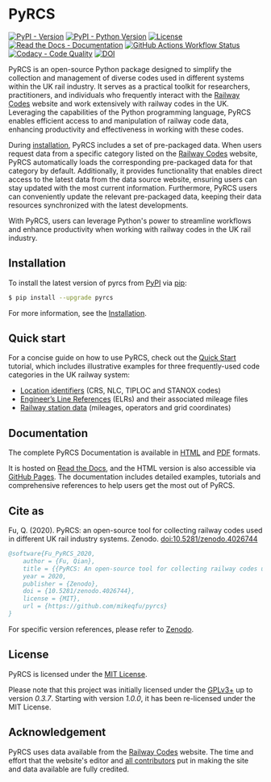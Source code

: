 # PyRCS

[![PyPI - Version](https://img.shields.io/pypi/v/pyrcs)](https://pypi.org/project/pyrcs/)
[![PyPI - Python Version](https://img.shields.io/pypi/pyversions/pyrcs)](https://docs.python.org/3/)
[![License](https://img.shields.io/github/license/mikeqfu/pyrcs)](https://github.com/mikeqfu/pyrcs/blob/master/LICENSE)
[![Read the Docs - Documentation](https://img.shields.io/readthedocs/pyrcs?logo=readthedocs)](https://pyrcs.readthedocs.io/en/latest/?badge=latest)
[![GitHub Actions Workflow Status](https://img.shields.io/github/actions/workflow/status/mikeqfu/pyrcs/github-pages.yml?logo=github&branch=master)](https://github.com/mikeqfu/pyrcs/actions)
[![Codacy - Code Quality](https://app.codacy.com/project/badge/Grade/7369679225b14eaeb92ba40c12c339d5)](https://app.codacy.com/gh/mikeqfu/pyrcs/dashboard?utm_source=gh&utm_medium=referral&utm_content=&utm_campaign=Badge_grade)
[![DOI](https://img.shields.io/badge/10.5281%2Fzenodo.4026744-blue?label=doi)](https://doi.org/10.5281/zenodo.4026744)

PyRCS is an open-source Python package designed to simplify the collection and management of diverse codes used in different systems within the UK rail industry. It serves as a practical toolkit for researchers, practitioners, and individuals who frequently interact with the [Railway Codes](http://www.railwaycodes.org.uk/index.shtml) website and work extensively with railway codes in the UK. Leveraging the capabilities of the Python programming language, PyRCS enables efficient access to and manipulation of railway code data, enhancing productivity and effectiveness in working with these codes.

During [installation](https://pyrcs.readthedocs.io/en/latest/installation.html), PyRCS includes a set of pre-packaged data. When users request data from a specific category listed on the [Railway Codes](http://www.railwaycodes.org.uk/index.shtml) website, PyRCS automatically loads the corresponding pre-packaged data for that category by default. Additionally, it provides functionality that enables direct access to the latest data from the data source website, ensuring users can stay updated with the most current information. Furthermore, PyRCS users can conveniently update the relevant pre-packaged data, keeping their data resources synchronized with the latest developments.

With PyRCS, users can leverage Python's power to streamline workflows and enhance productivity when working with railway codes in the UK rail industry.

## Installation

To install the latest version of pyrcs from [PyPI](https://pypi.org/project/pyrcs/) via [pip](https://pip.pypa.io/en/stable/cli/pip/):

```bash
$ pip install --upgrade pyrcs
```

For more information, see the [Installation](https://pyrcs.readthedocs.io/en/latest/installation.html). 

## Quick start

For a concise guide on how to use PyRCS, check out the [Quick Start](https://pyrcs.readthedocs.io/en/latest/quick-start.html) tutorial, which includes illustrative examples for three frequently-used code categories in the UK railway system: 

* [Location identifiers](http://www.railwaycodes.org.uk/crs/CRS0.shtm) (CRS, NLC, TIPLOC and STANOX codes)
* [Engineer’s Line References](http://www.railwaycodes.org.uk/elrs/elr0.shtm) (ELRs) and their associated mileage files
* [Railway station data](http://www.railwaycodes.org.uk/stations/station1.shtm) (mileages, operators and grid coordinates)

## Documentation

The complete PyRCS Documentation is available in [HTML](https://pyrcs.readthedocs.io/en/latest/) and [PDF](https://pyrcs.readthedocs.io/_/downloads/en/latest/pdf/) formats.

It is hosted on [Read the Docs](https://app.readthedocs.org/projects/pyrcs/), and the HTML version is also accessible via [GitHub Pages](https://mikeqfu.github.io/pyrcs/). The documentation includes detailed examples, tutorials and comprehensive references to help users get the most out of PyRCS. 

## Cite as

Fu, Q. (2020). PyRCS: an open-source tool for collecting railway codes used in different UK rail industry systems. Zenodo. [doi:10.5281/zenodo.4026744](https://doi.org/10.5281/zenodo.4026744)

```bibtex
@software{Fu_PyRCS_2020,
    author = {Fu, Qian},
    title = {{PyRCS: An open-source tool for collecting railway codes used in different UK rail industry systems}},
    year = 2020,
    publisher = {Zenodo},
    doi = {10.5281/zenodo.4026744},
    license = {MIT},
    url = {https://github.com/mikeqfu/pyrcs}
}
```

For specific version references, please refer to [Zenodo](https://zenodo.org/search?q=conceptrecid%3A%224026744%22&f=allversions%3Atrue&l=list&p=1&s=10&sort=version).

## License

PyRCS is licensed under the [MIT License](https://github.com/mikeqfu/pyrcs/blob/master/LICENSE).

Please note that this project was initially licensed under the [GPLv3+](https://github.com/mikeqfu/pyrcs/blob/0.3.7/LICENSE) up to version *0.3.7*. Starting with version *1.0.0*, it has been re-licensed under the MIT License.

## Acknowledgement

PyRCS uses data available from the [Railway Codes](http://www.railwaycodes.org.uk/index.shtml) website. The time and effort that the website's editor and [all contributors](http://www.railwaycodes.org.uk/misc/acknowledgements.shtm) put in making the site and data available are fully credited.

